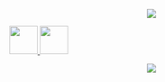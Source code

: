 <p align="center">
  <img src="https://capsule-render.vercel.app/api?&animation=fadeIn&type=waving&color=auto&height=300&section=header&text=Hello%20Guys&fontSize=90" />
</p>

<a href="https://www.instagram.com/sixsixsixtimes/">
  <img height="50" src="https://user-images.githubusercontent.com/90148295/193450147-7871c485-010a-495c-96d4-228ea5d9b8bb.png"/>
</a>

<a href="https://www.linkedin.com/in/pervizisa/">
  <img height="50" src="https://user-images.githubusercontent.com/90148295/193450338-96f56e79-8eec-4fff-b568-1d02b74ca810.png"/>
</a>

<p align="center">
  <img  src="https://media.giphy.com/media/q217GUnfKAmJlFcjBX/giphy.gif"/>
</p>

